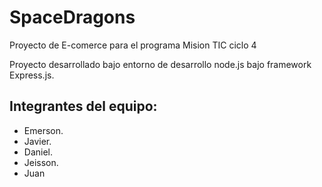<h1>SpaceDragons</h1>
<p>Proyecto de E-comerce para el programa Mision TIC ciclo 4</p>

<p>Proyecto desarrollado bajo entorno de desarrollo node.js bajo framework Express.js. </p>

<h2>Integrantes del equipo:</h2>
<ul>
    <li>Emerson.</li>
    <li>Javier.</li>
    <li>Daniel.</li>
    <li>Jeisson.</li>
    <li>Juan</li>
</ul>
